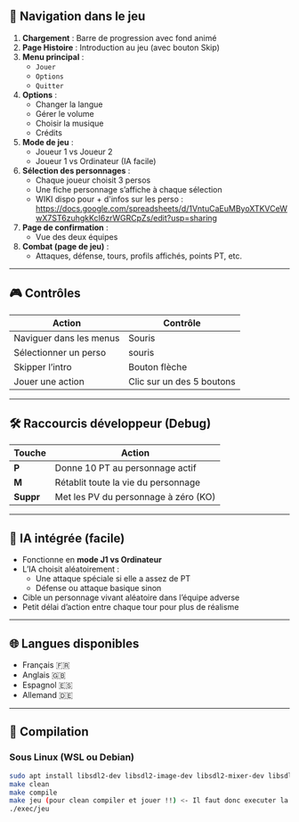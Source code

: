 ## 🧭 Navigation dans le jeu

1. **Chargement** : Barre de progression avec fond animé
2. **Page Histoire** : Introduction au jeu (avec bouton Skip)
3. **Menu principal** :
   - `Jouer`
   - `Options`
   - `Quitter`
4. **Options** :
   - Changer la langue
   - Gérer le volume
   - Choisir la musique
   - Crédits
5. **Mode de jeu** :
   - Joueur 1 vs Joueur 2
   - Joueur 1 vs Ordinateur (IA facile)
6. **Sélection des personnages** :
   - Chaque joueur choisit 3 persos
   - Une fiche personnage s’affiche à chaque sélection
   - WIKI dispo pour + d'infos sur les perso : https://docs.google.com/spreadsheets/d/1VntuCaEuMByoXTKVCeWwX7ST6zuhgkKcI6zrWGRCpZs/edit?usp=sharing
7. **Page de confirmation** :
   - Vue des deux équipes
8. **Combat (page de jeu)** :
   - Attaques, défense, tours, profils affichés, points PT, etc.

---

## 🎮 Contrôles

| **Action**                    | **Contrôle**                    |
|-------------------------------|---------------------------------|
| Naviguer dans les menus       | Souris                          |
| Sélectionner un perso         | souris                          |
| Skipper l’intro               | Bouton flèche                   |
| Jouer une action              | Clic sur un des 5 boutons       |

---

## 🛠️ Raccourcis développeur (Debug)

| **Touche**      | **Action**                               |
|-----------------|------------------------------------------|
| **P**           | Donne 10 PT au personnage actif          |
| **M**           | Rétablit toute la vie du personnage      |
| **Suppr**       | Met les PV du personnage à zéro (KO)     |

---

## 🧠 IA intégrée (facile)

- Fonctionne en **mode J1 vs Ordinateur**
- L’IA choisit aléatoirement :
  - Une attaque spéciale si elle a assez de PT
  - Défense ou attaque basique sinon
- Cible un personnage vivant aléatoire dans l’équipe adverse
- Petit délai d’action entre chaque tour pour plus de réalisme

---

## 🌐 Langues disponibles

- Français 🇫🇷
- Anglais 🇬🇧
- Espagnol 🇪🇸
- Allemand 🇩🇪

---


## 🧪 Compilation
### Sous Linux (WSL ou Debian)
```bash
sudo apt install libsdl2-dev libsdl2-image-dev libsdl2-mixer-dev libsdl2-ttf-dev
make clean
make compile
make jeu (pour clean compiler et jouer !!) <- Il faut donc executer la commande make jeu pour lancer le jeu.  
./exec/jeu

